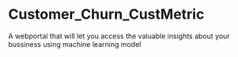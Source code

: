 # Customer_Churn_CustMetric
A webportal that will let you access the valuable insights about your bussiness using machine learning model
